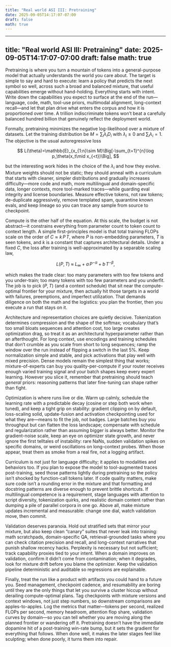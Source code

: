 ```yaml
---
title: "Real world ASI III: Pretraining"
date: 2025-09-05T14:17:07-07:00
draft: false
math: true
---
```



<!-- MathJax site-local init -->
<script>
window.MathJax = {
  tex: {
    inlineMath: [['$', '$'], ['\\(', '\\)']],
    displayMath: [['$$','$$'], ['\\[','\\]']]
  },
  options: {
    skipHtmlTags: ['script','noscript','style','textarea','pre','code']
  },
  svg: { fontCache: 'global' }
};
</script>
<script src="https://cdn.jsdelivr.net/npm/mathjax@3/es5/tex-svg.js" id="MathJax-script" async></script>

---

title: "Real world ASI III: Pretraining"
date: 2025-09-05T14:17:07-07:00
draft: false
math: true
----------

Pretraining is where you turn a mountain of tokens into a general-purpose model that actually understands the world you care about. The target is simple to say and hard to execute: learn a policy that predicts the next symbol so well, across such a broad and balanced mixture, that useful capabilities emerge without hand-holding. Everything starts with intent. Write down the capabilities you expect to surface at the end of the run—language, code, math, tool-use priors, multimodal alignment, long-context recall—and let that plan drive what enters the corpus and how it is proportioned over time. A trillion indiscriminate tokens won’t beat a carefully balanced hundred billion that genuinely reflect the deployment world.

Formally, pretraining minimizes the negative log-likelihood over a mixture of datasets. Let the training distribution be $M=\sum_{i}\lambda_i D_i$ with $\lambda_i\ge 0$ and $\sum_i \lambda_i=1$. The objective is the usual autoregressive loss

$$
L(\theta)=\mathbb{E}_{x_{1:n}\sim M}\Big[-\sum_{t=1}^{n}\log p_\theta(x_t\mid x_{<t})\Big],
$$

but the interesting work hides in the choice of the $\lambda_i$ and how they evolve. Mixture weights should not be static; they should anneal with a curriculum that starts with cleaner, simpler distributions and gradually increases difficulty—more code and math, more multilingual and domain-specific data, longer contexts, more tool-marked traces—while guarding eval integrity and license boundaries. Measure effective tokens, not raw tokens; de-duplicate aggressively, remove templated spam, quarantine known evals, and keep lineage so you can trace any sample from source to checkpoint.

Compute is the other half of the equation. At this scale, the budget is not abstract—it constrains everything from parameter count to token count to context length. A simple first-principles model is that total training FLOPs scale on the order of $C \approx k\,P\,T$, where $P$ is non-embedding parameters, $T$ is seen tokens, and $k$ is a constant that captures architectural details. Under a fixed $C$, the loss after training is well-approximated by a separable scaling law,

$$
L(P,T)\;\approx\;L_\infty + a\,P^{-\alpha} + b\,T^{-\beta},
$$

which makes the trade clear: too many parameters with too few tokens and you under-train; too many tokens with too few parameters and you underfit. The job is to pick $(P,T)$ (and a context schedule) that sit near the compute-optimal frontier for your mixture, then actually hit those targets in a world with failures, preemptions, and imperfect utilization. That demands diligence on both the math and the logistics: you plan the frontier, then you execute a run that stays on it.

Architecture and representation choices are quietly decisive. Tokenization determines compression and the shape of the softmax; vocabulary that’s too small bloats sequences and attention cost, too large creates optimization drag, so treat it as an architectural hyperparameter rather than an afterthought. For long context, use encodings and training schedules that don’t crumble as you scale from short to long sequences; ramp the window over the run instead of flipping a switch in the last 5%. Keep normalization simple and stable, and pick activations that play well with mixed precision. Dense models remain the simplest thing that works; mixture-of-experts can buy you quality-per-compute if your router receives enough varied training signal and your batch shapes keep every expert learning. However you slice it, remember that pretraining should teach *general* priors: reasoning patterns that later fine-tuning can shape rather than fight.

Optimization is where runs live or die. Warm up calmly, schedule the learning rate with a predictable decay (cosine or step both work when tuned), and keep a tight grip on stability: gradient clipping on by default, loss-scaling solid, update-fusion and activation checkpointing used for what they are—means to fit the job, not badges. Large batches buy you throughput but can flatten the loss landscape; compensate with schedule and regularization rather than assuming bigger is always better. Monitor the gradient-noise scale, keep an eye on optimizer state growth, and never ignore the first telltales of instability: rare NaNs, sudden validation spikes on specific domains, or weird oscillations on long-context probes. When those appear, treat them as smoke from a real fire, not a logging artifact.

Curriculum is not just for language difficulty; it applies to modalities and behaviors too. If you plan to expose the model to tool-augmented traces post-training, seed those patterns lightly during pretraining so the policy isn’t shocked by function-call tokens later. If code quality matters, make sure code isn’t a rounding error in the mixture and that formatting and docstring patterns are diverse enough to prevent brittle shortcuts. If multilingual competence is a requirement, stage languages with attention to script diversity, tokenization quirks, and realistic domain content rather than dumping a pile of parallel corpora in one go. Above all, make mixture updates incremental and measurable: change one dial, watch validation move, then commit.

Validation deserves paranoia. Hold out stratified sets that mirror your mixture, but also keep clean “canary” suites that never leak into training: math scratchpads, domain-specific QA, retrieval-grounded tasks where you can check citation precision and recall, and long-context narratives that punish shallow recency hacks. Perplexity is necessary but not sufficient; track capability proxies tied to your intent. When a domain improves on validation, confirm it didn’t come from contamination; when it degrades, look for mixture drift before you blame the optimizer. Keep the validation pipeline deterministic and auditable so regressions are explainable.

Finally, treat the run like a product with artifacts you could hand to a future you. Seed management, checkpoint cadence, and resumability are boring until they are the only things that let you survive a cluster hiccup without derailing compute-optimal plans. Tag checkpoints with mixture versions and context windows, not just step numbers, so downstream comparisons are apples-to-apples. Log the metrics that matter—tokens per second, realized FLOPs per second, memory headroom, attention flop share, validation curves by domain—so you can tell whether you are moving along the planned frontier or wandering off it. Pretraining doesn’t have the immediate dopamine hit of a post-training win-rate bump, but it sets the gradient for everything that follows. When done well, it makes the later stages feel like sculpting; when done poorly, it turns them into repair.
